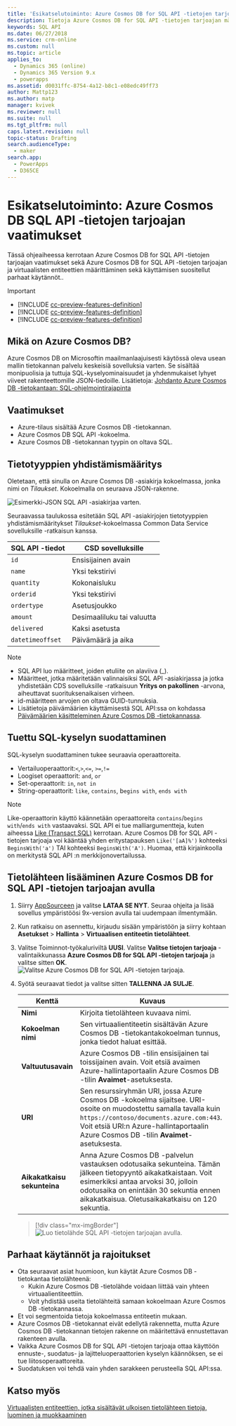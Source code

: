 ```yaml
---
title: 'Esikatselutoiminto: Azure Cosmos DB for SQL API -tietojen tarjoajan käyttäminen Common Data Service -ratkaisun avulla | MicrosoftDocs'
description: Tietoja Azure Cosmos DB for SQL API -tietojen tarjoajan määrittämisestä virtuaalientiteettien kanssa käyttöä varten.
keywords: SQL API
ms.date: 06/27/2018
ms.service: crm-online
ms.custom: null
ms.topic: article
applies_to:
  - Dynamics 365 (online)
  - Dynamics 365 Version 9.x
  - powerapps
ms.assetid: d0031ffc-8754-4a12-b8c1-e08edc49ff73
author: Mattp123
ms.author: matp
manager: kvivek
ms.reviewer: null
ms.suite: null
ms.tgt_pltfrm: null
caps.latest.revision: null
topic-status: Drafting
search.audienceType:
  - maker
search.app:
  - PowerApps
  - D365CE
---
```


# <a name="preview-feature-azure-cosmos-db-sql-api-data-provider-requirements"></a>Esikatselutoiminto: Azure Cosmos DB SQL API -tietojen tarjoajan vaatimukset

Tässä ohjeaiheessa kerrotaan Azure Cosmos DB for SQL API -tietojen tarjoajan vaatimukset sekä Azure Cosmos DB for SQL API -tietojen tarjoajan ja virtuaalisten entiteettien määrittäminen sekä käyttämisen suositellut parhaat käytännöt.. 

> [!IMPORTANT]
> - [!INCLUDE [cc-preview-features-definition](../../includes/cc-preview-features-definition.md)]
> - [!INCLUDE [cc-preview-features-definition](../../includes/cc-preview-features-expect-changes.md)]
> - [!INCLUDE [cc-preview-features-definition](../../includes/cc-preview-features-no-ms-support.md)]


## <a name="what-is-azure-cosmos-db"></a>Mikä on Azure Cosmos DB?

Azure Cosmos DB on Microsoftin maailmanlaajuisesti käytössä oleva usean mallin tietokannan palvelu keskeisiä sovelluksia varten. Se sisältää monipuolisia ja tuttuja SQL-kyselyominaisuudet ja yhdenmukaiset lyhyet viiveet rakenteettomille JSON-tiedoille. Lisätietoja: [Johdanto Azure Cosmos DB -tietokantaan: SQL-ohjelmointirajapinta](https://docs.microsoft.com/azure/cosmos-db/sql-api-introduction)

## <a name="requirements"></a>Vaatimukset

- Azure-tilaus sisältää Azure Cosmos DB -tietokannan.
- Azure Cosmos DB SQL API -kokoelma.
- Azure Cosmos DB -tietokannan tyypin on oltava SQL. 

## <a name="data-type-mapping"></a>Tietotyyppien yhdistämismääritys

Oletetaan, että sinulla on Azure Cosmos DB -asiakirja kokoelmassa, jonka nimi on *Tilaukset*. Kokoelmalla on seuraava JSON-rakenne.

![Esimerkki-JSON SQL API -asiakirjaa varten.](media/documentdbexample.png)

Seuraavassa taulukossa esitetään SQL API -asiakirjojen tietotyyppien yhdistämismääritykset *Tilaukset*-kokoelmassa Common Data Service sovelluksille -ratkaisun kanssa.

|SQL API -tiedot|CSD sovelluksille|
|--|--|
|`id`|Ensisijainen avain|
|`name`|Yksi tekstirivi|
|`quantity`|Kokonaisluku|
|`orderid`|Yksi tekstirivi|
|`ordertype`|Asetusjoukko|
|`amount`|Desimaaliluku tai valuutta|
|`delivered`|Kaksi asetusta|
|`datetimeoffset`|Päivämäärä ja aika|

> [!NOTE]
> - SQL API luo määritteet, joiden etuliite on alaviiva (_).
> - Määritteet, jotka määritetään valinnaisiksi SQL API -asiakirjassa ja jotka yhdistetään CDS sovelluksille -ratkaisuun **Yritys on pakollinen** -arvona, aiheuttavat suorituksenaikaisen virheen.
> - id-määritteen arvojen on oltava GUID-tunnuksia.
> - Lisätietoja päivämäärien käyttämisestä SQL API:ssa on kohdassa [Päivämäärien käsitteleminen Azure Cosmos DB -tietokannassa](https://azure.microsoft.com/blog/working-with-dates-in-azure-documentdb-4/).

## <a name="supported-sql-query-filtering"></a>Tuettu SQL-kyselyn suodattaminen

SQL-kyselyn suodattaminen tukee seuraavia operaattoreita. 

- Vertailuoperaattorit:`<`,`>`,`<=`, `>=`,`!=`
- Loogiset operaattorit: `and`, `or` 
- Set-operaattorit: `in`, `not in`
- String-operaattorit: `like`, `contains`, b`egins with`, `ends with`

> [!NOTE]
> Like-operaattorin käyttö käännetään operaattoreita `contains`/`begins with`/`ends with` vastaavaksi. SQL API ei tue malliargumentteja, kuten aiheessa [Like (Transact SQL)](/sql/t-sql/language-elements/like-transact-sql) kerrotaan. Azure Cosmos DB for SQL API -tietojen tarjoaja voi kääntää yhden eritystapauksen `Like('[aA]%')` kohteeksi `BeginsWith('a')` TAI kohteeksi `BeginsWith('A')`. Huomaa, että kirjainkoolla on merkitystä SQL API :n merkkijonovertailussa.

## <a name="add-a-data-source-using-the-azure-cosmos-db-for-sql-api-data-provider"></a>Tietolähteen lisääminen Azure Cosmos DB for SQL API -tietojen tarjoajan avulla

1. Siirry [AppSourceen](https://appsource.microsoft.com/product/dynamics-365/mscrm.documentdb_data_provider?tab=Overview) ja valitse **LATAA SE NYT**. Seuraa ohjeita ja lisää sovellus ympäristöösi 9x-version avulla tai uudempaan ilmentymään.
2. Kun ratkaisu on asennettu, kirjaudu sisään ympäristöön ja siirry kohtaan **Asetukset** > **Hallinta** > **Virtuaalisen entiteetin tietolähteet**.
3. Valitse Toiminnot-työkaluriviltä **UUSI**. Valitse **Valitse tietojen tarjoaja** -valintaikkunassa **Azure Cosmos DB for SQL API -tietojen tarjoaja** ja valitse sitten **OK**.
![Valitse Azure Cosmos DB for SQL API -tietojen tarjoaja.](media/createdatasource.png)
1. Syötä seuraavat tiedot ja valitse sitten **TALLENNA JA SULJE**.

    |Kenttä|Kuvaus|
    |--|--|
    |**Nimi**|Kirjoita tietolähteen kuvaava nimi.|
    |**Kokoelman nimi**|Sen virtuaalientiteetin sisältävän Azure Cosmos DB -tietokantakokoelman tunnus, jonka tiedot haluat esittää.  |
    |**Valtuutusavain**|Azure Cosmos DB -tilin ensisijainen tai toissijainen avain. Voit etsiä avaimen Azure-hallintaportaalin Azure Cosmos DB -tilin **Avaimet**-asetuksesta.|
    |**URI**|Sen resurssiryhmän URI, jossa Azure Cosmos DB -kokoelma sijaitsee. URI-osoite on muodostettu samalla tavalla kuin `https://contoso/documents.azure.com:443`. Voit etsiä URI:n Azure-hallintaportaalin Azure Cosmos DB -tilin **Avaimet**-asetuksesta. |
    |**Aikakatkaisu sekunteina**|Anna Azure Cosmos DB -palvelun vastauksen odotusaika sekunteina. Tämän jälkeen tietopyyntö aikakatkaistaan. Voit esimerkiksi antaa arvoksi 30, jolloin odotusaika on enintään 30 sekuntia ennen aikakatkaisua. Oletusaikakatkaisu on 120 sekuntia.|

    > [!div class="mx-imgBorder"] 
    > ![Luo tietolähde SQL API -tietojen tarjoajan avulla.](media/cosmosdb-datasource.png)

## <a name="best-practices-and-limitations"></a>Parhaat käytännöt ja rajoitukset

- Ota seuraavat asiat huomioon, kun käytät Azure Cosmos DB -tietokantaa tietolähteenä:
   - Kukin Azure Cosmos DB -tietolähde voidaan liittää vain yhteen virtuaalientiteettiin.
   - Voit yhdistää useita tietolähteitä samaan kokoelmaan Azure Cosmos DB -tietokannassa.
- Et voi segmentoida tietoja kokoelmassa entiteetin mukaan.
- Azure Cosmos DB -tietokannat eivät edellytä rakennetta, mutta Azure Cosmos DB -tietokannan tietojen rakenne on määritettävä ennustettavan rakenteen avulla. 
- Vaikka Azure Cosmos DB for SQL API -tietojen tarjoaja ottaa käyttöön ennuste-, suodatus- ja lajitteluoperaattorien kyselyn käännöksen, se ei tue liitosoperaattoreita.
- Suodatuksen voi tehdä vain yhden sarakkeen perusteella SQL API:ssa.

## <a name="see-also"></a>Katso myös

[Virtuaalisten entiteettien, jotka sisältävät ulkoisen tietolähteen tietoja, luominen ja muokkaaminen](create-edit-virtual-entities.md)
